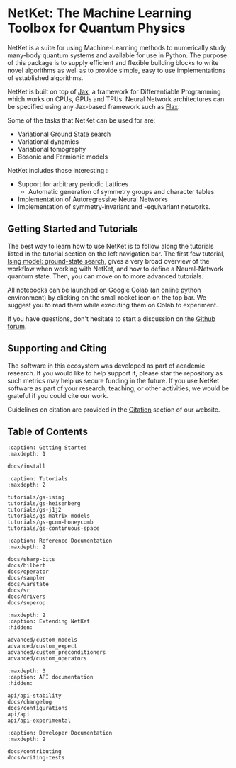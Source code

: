 # NetKet: The Machine Learning Toolbox for Quantum Physics

NetKet is a suite for using Machine-Learning methods to numerically study many-body quantum systems and available for use in Python.
The purpose of this package is to supply efficient and flexible building blocks to write novel algorithms as well as to provide simple, easy to use implementations of established algorithms.

NetKet is built on top of [Jax], a framework for Differentiable Programming which works on CPUs, GPUs and TPUs. Neural Network architectures can be specified using any Jax-based framework such as [Flax].

Some of the tasks that NetKet can be used for are:
 
 - Variational Ground State search
 - Variational dynamics
 - Variational tomography
 - Bosonic and Fermionic models

NetKet includes those interesting :
 
 - Support for arbitrary periodic Lattices
   - Automatic generation of symmetry groups and character tables
 - Implementation of Autoregressive Neural Networks
 - Implementation of symmetry-invariant and -equivariant networks.

## Getting Started and Tutorials

The best way to learn how to use NetKet is to follow along the tutorials listed in the tutorial section on the left navigation bar. 
The first few tutorial, [Ising model: ground-state search](tutorials/gs-ising), gives a very broad overview of the workflow when working with NetKet, and how to define a Neural-Network quantum state.
Then, you can move on to more advanced tutorials.

All notebooks can be launched on Google Colab (an online python environment) by clicking on the small rocket icon on the top bar.
We suggest you to read them while executing them on Colab to experiment.

If you have questions, don't hesitate to start a discussion on the [Github forum](https://github.com/netket/netket/discussions).


## Supporting and Citing

The software in this ecosystem was developed as part of academic research. 
If you would like to help support it, please star the repository as such metrics may help us secure funding in the future. 
If you use NetKet software as part of your research, teaching, or other activities, we would be grateful if you could cite our work.

Guidelines on citation are provided in the [Citation](https://www.netket.org/citation) section of our website.

## Table of Contents

```{toctree}
:caption: Getting Started
:maxdepth: 1

docs/install
```   

```{toctree}
:caption: Tutorials
:maxdepth: 2

tutorials/gs-ising
tutorials/gs-heisenberg
tutorials/gs-j1j2
tutorials/gs-matrix-models
tutorials/gs-gcnn-honeycomb
tutorials/gs-continuous-space
```   

```{toctree}
:caption: Reference Documentation
:maxdepth: 2

docs/sharp-bits
docs/hilbert
docs/operator
docs/sampler
docs/varstate
docs/sr
docs/drivers
docs/superop
```

```{toctree}
:maxdepth: 2
:caption: Extending NetKet
:hidden:

advanced/custom_models
advanced/custom_expect
advanced/custom_preconditioners
advanced/custom_operators
```

```{toctree}
:maxdepth: 3
:caption: API documentation
:hidden:

api/api-stability
docs/changelog
docs/configurations
api/api
api/api-experimental
```

```{toctree}
:caption: Developer Documentation
:maxdepth: 2

docs/contributing
docs/writing-tests
```


[Jax]: https://jax.readthedocs.com "Jax"
[Flax]: https://flax.readthedocs.com "Flax"
[Optax]: https://optax.readthedocs.com "Optax"
